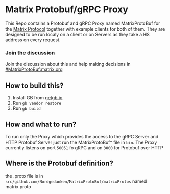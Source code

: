 # Matrix Protobuf/gRPC Proxy

This Repo contains a Protobuf and gRPC Proxy named MatrixProtoBuf for the [Matrix Protocol](https://matrix.org) together with example clients for both of them.
They are designed to be run localy on a client or on Servers as they take a HS address on every request.

### Join the discussion

Join the discussion about this and help making decisions in [#MatrixProtoBuf:matrix.org](https://matrix.to/#/#MatrixProtoBuf:matrix.org)

## How to build this?

1. Install GB from [getgb.io](getgb.io)
2. Run `gb vendor restore`
3. Run `gb build`

## How and what to run?

To run only the Proxy which provides the access to the gRPC Server and HTTP Protobuf Server just run the MatrixProtoBuf* file in `bin`.
The Proxy currently listens on port `50051` fo gRPC and on `3000` for Protobuf over HTTP

## Where is the Protobuf definition?

the .proto file is in `src/github.com/Nordgedanken/MatrixProtoBuf/matrixProtos` named matrix.proto
